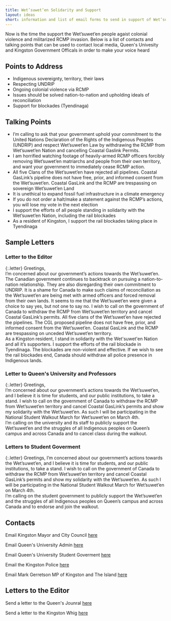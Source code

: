 ```yaml
---
title: Wet’suwet’en Solidarity and Support
layout: ideas
short: information and list of email forms to send in support of Wet’suwet’en
---
```


Now is the time the support the Wet’suwet’en people agaist colonial violence and militarized RCMP invasion. Below is a list of contacts and talking points that can be used to contact local media, Queen's Univesity and Kingston Government Officals in order to make your voice heard

## Points to Address

- Indigenous sovereignty, territory, their laws
- Respecting UNDRIP
- Ongoing colonial violence via RCMP
- Issues should be solved nation-to-nation and upholding ideals of reconciliation
- Support for blockades (Tyendinaga)

## Talking Points

- I’m calling to ask that your government uphold your commitment to the United Nations Declaration of the Rights of the Indigenous Peoples (UNDRIP) and respect Wet’suwet’en Law by withdrawing the RCMP from Wet’suwet’en Nation and cancelling Coastal Gaslink Permits.
- I am horrified watching footage of heavily-armed RCMP officers forcibly removing Wet’suwet’en matriarchs and people from their own territory, and want your government to immediately cease RCMP action.
- All five Clans of the Wet’suwet’en have rejected all pipelines.  Coastal GasLink’s pipeline does not have free, prior, and informed consent from the Wet’suwet’en.  Coastal GasLink and the RCMP are trespassing on sovereign Wet’suwet’en Land
- It is unethical to expand fossil fuel infrastructure in a climate emergency
- If you do not order a halt/make a statement against the RCMP’s actions, you will lose my vote in the next election
- I support the efforts of all people standing in solidarity with the Wet’suwet’en Nation, including the rail blockades
- As a resident of Kingston, I support the rail blockades taking place in Tyendinaga

## Sample Letters

### Letter to the Editor

{:.letter}
Greetings,  
I’m concerned about our government’s actions towards the Wet’suwet’en. The Canadian government continues to backtrack on pursuing a nation-to-nation relationship. They are also disregarding their own commitment to UNDRIP. It is a shame for Canada to make such claims of reconciliation as the Wet’suwet’en are being met with armed officers and forced removal from their own lands. It seems to me that the Wet’suwet’en were given a choice to say yes, but not one to say no. I wish to call on the government of Canada to withdraw the RCMP from Wet’suwet’en territory and cancel Coastal GasLink’s permits. All five clans of the Wet’suwet’en have rejected the pipelines. The CGL proposed pipeline does not have free, prior, and informed consent from the Wet’suwet’en. Coastal GasLink and the RCMP are trespassing on unceded Wet’suwet’en territory.  
As a Kingston resident, I stand in solidarity with the Wet'suwet'en Nation and all it’s supporters. I support the efforts of the rail blockade in Tyendinaga. The blockades are non-violent and effective. If we wish to see the rail blockades end, Canada should withdraw all police presence in Indigenous lands.

### Letter to Queen's University and Professors

{:.letter}
Greetings,  
I’m concerned about our government’s actions towards the Wet’suwet’en, and I believe it is time for students, and our public institutions, to take a stand. I wish to call on the government of Canada to withdraw the RCMP from Wet’suwet’en territory and cancel Coastal GasLink’s permits and show my solidarity with the Wet’suwet’en. As such I will be participating in the National Student Walkout March for Wet’suwet’en on March 4th.  
I’m calling on the university and its staff to publicly support the Wet’suwet’en and the struggles of all Indigenous peoples on Queen’s campus and across Canada and to cancel class during the walkout.

### Letters to Student Goverment

{:.letter}
Greetings,
I’m concerned about our government’s actions towards the Wet’suwet’en, and I believe it is time for students, and our public institutions, to take a stand. I wish to call on the government of Canada to withdraw the RCMP from Wet’suwet’en territory and cancel Coastal GasLink’s permits and show my solidarity with the Wet’suwet’en. As such I will be participating in the National Student Walkout March for Wet’suwet’en on March 4th.  
I’m calling on the student government to publicly support the Wet’suwet’en and the struggles of all Indigenous peoples on Queen’s campus and across Canada and to endorse and join the walkout.  

## Contacts

Email Kingston Mayor and City Council [here][1]

Email Queen's University Admin [here][2]

Email Queen's University Student Goverment [here][3]

Email the Kingston Police [here](mailto:chief@kingstonpolice.ca)

Email Mark Gerretson MP of Kingston and The Island [here](mailto:mark.gerretsen@parl.gc.ca)

## Letters to the Editor

Send a letter to the Queen's Jounral [here](mailto:journal_editors@ams.queensu.ca?subject=Letter%20to%20the%20editors)

Send a letter to the Kingston Whig [here](mailto:whig.local@sunmedia.ca?subject=Letter%20to%20the%20editors)

[1]: mailto:mayor@cityofkingston.ca,goosterhof@cityofkingston.ca,schapelle@cityofkingston.ca,losanic@cityofkingston.ca,whill@cityofkingston.ca,bdoherty@cityofkingston.ca,rkiley@cityofkingston.ca,mrholland@cityofkingston.ca,jmclaren@cityofkingston.ca,jneill@cityofkingston.ca,pstroud@cityofkingston.ca,rhutchison@cityofkingston.ca,RNBoehme@cityofkingston.ca?subject=Wet'suwet'en

[2]: mailto:principal@queensu.ca,provost@queensu.ca,engdean@queensu.ca,deanartsci@queensu.ca,david.saunders@queensu.ca,smithdean@queensu.ca,rebecca.luce-Kapler@queensu.ca,deansgsr@queensu.ca,richard.reznick@queensu.ca,mark.walters@queensu.ca,vpdean.sa@queensu.ca?subject=Wet'suwet'en

[3]: mailto:president@ams.queensu.ca,vpops@ams.queensu.ca,vpua@ams.queensu.ca,external.advocacy@ams.queensu.ca,sic@ams.queensu.ca,board.chair@ams.queensu.ca,newpresident@ams.queensu.ca,newvpops@ams.queensu.ca,newvpua@ams.queensu.ca,president@sgps.ca,rector@queensu.ca?subject=Wet'suwet'en

